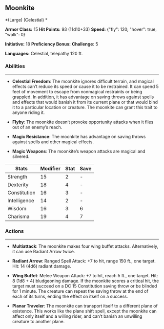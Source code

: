 ## Moonkite
*(Large) (Celestial) *

**Armor Class:** 15
**Hit Points:** 93 (11d10+33)
**Speed:** {"fly": 120, "hover": true, "walk": 0}

**Initiative:** 18
**Proficiency Bonus:**
**Challenge:** 5

**Languages:** Celestial, telepathy 120 ft.

### Abilities
 --- 
- **Celestial Freedom**: The moonkite ignores difficult terrain, and magical effects can’t reduce its speed or cause it to be restrained. It can spend 5 feet of movement to escape from nonmagical restraints or being grappled. In addition, it has advantage on saving throws against spells and effects that would banish it from its current plane or that would bind it to a particular location or creature. The moonkite can grant this trait to anyone riding it.

- **Flyby**: The moonkite doesn’t provoke opportunity attacks when it flies out of an enemy’s reach.

- **Magic Resistance**: The moonkite has advantage on saving throws against spells and other magical effects.

- **Magic Weapons**: The moonkite’s weapon attacks are magical and silvered.



| Stats | Modifier | Stat | Save
| ---- | ---- | ---- | ---- |
| Strength | 15 | 2 | - |
| Dexterity | 18 | 4 | - |
| Constitution | 16 | 3 | - |
| Intelligence | 14 | 2 | - |
| Wisdom | 16 | 3 | 6 |
| Charisma | 19 | 4 | 7 |

### Actions
 --- 
- **Multiattack**: The moonkite makes four wing buffet attacks. Alternatively, it can use Radiant Arrow twice.

- **Radiant Arrow**: Ranged Spell Attack: +7 to hit, range 150 ft., one target. Hit: 14 (4d6) radiant damage.

- **Wing Buffet**: Melee Weapon Attack: +7 to hit, reach 5 ft., one target. Hit: 8 (1d8 + 4) bludgeoning damage. If the moonkite scores a critical hit, the target must succeed on a DC 15 Constitution saving throw or be blinded for 1 minute. The creature can repeat the saving throw at the end of each of its turns, ending the effect on itself on a success.

- **Planar Traveler**: The moonkite can transport itself to a different plane of existence. This works like the plane shift spell, except the moonkite can affect only itself and a willing rider, and can’t banish an unwilling creature to another plane.

